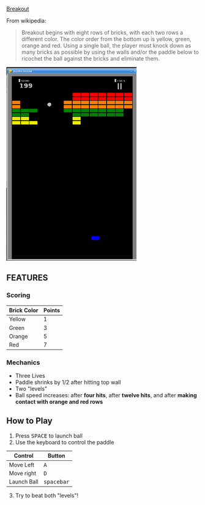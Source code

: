 [Breakout](https://en.wikipedia.org/wiki/Breakout_(video_game))

From wikipedia:
>Breakout begins with eight rows of bricks, with each two rows a different color. The color order from the bottom up is yellow, green, orange and red. Using a single ball, the player must knock down as many bricks as possible by using the walls and/or the paddle below to ricochet the ball against the bricks and eliminate them.


![Screen shot of game play](./assets/Gameplay.png "Gameplay")

## FEATURES
### Scoring
| Brick Color | Points |
|-------------|--------|
| Yellow      | 1      |
| Green       | 3      |
| Orange      | 5      |
| Red         | 7      |

### Mechanics
- Three Lives
- Paddle shrinks by 1/2 after hitting top wall
- Two "levels"
- Ball speed increases: after __four hits__, after __twelve hits__, and after **making contact with orange and red rows**

## How to Play
1. Press <kbd>SPACE</kbd> to launch ball
2. Use the keyboard to control the paddle

| Control      | Button              |
|--------------|---------------------|
| Move Left    | <kbd>A</kbd>        |
| Move right   | <kbd>D</kbd>        |
| Launch Ball  | <kbd>spacebar</kbd> |

3. Try to beat both "levels"!


